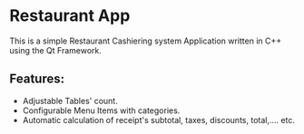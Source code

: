 # Restaurant App

This is a simple Restaurant Cashiering system Application written in C++ using the Qt Framework.

## Features:

- Adjustable Tables' count.
- Configurable Menu Items with categories.
- Automatic calculation of receipt's subtotal, taxes, discounts, total,.... etc.